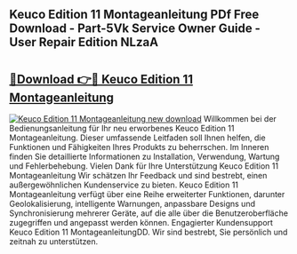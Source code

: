 ## Keuco Edition 11 Montageanleitung PDf Free Download - Part-5Vk Service Owner Guide - User Repair Edition NLzaA

# <h2><a href="http://df71qtu.blite.top/?on=Keuco+Edition+11+Montageanleitung">🔗Download 👉🔴 Keuco Edition 11 Montageanleitung</a></h2>

[![Keuco Edition 11 Montageanleitung new download](https://i.imgur.com/lujVjoI.png)](http://df71qtu.blite.top/?on=Keuco+Edition+11+Montageanleitung)
Willkommen bei der Bedienungsanleitung für Ihr neu erworbenes Keuco Edition 11 Montageanleitung. Dieser umfassende Leitfaden soll Ihnen helfen, die Funktionen und Fähigkeiten Ihres Produkts zu beherrschen. Im Inneren finden Sie detaillierte Informationen zu Installation, Verwendung, Wartung und Fehlerbehebung. Vielen Dank für Ihre Unterstützung Keuco Edition 11 Montageanleitung Wir schätzen Ihr Feedback und sind bestrebt, einen außergewöhnlichen Kundenservice zu bieten. Keuco Edition 11 Montageanleitung verfügt über eine Reihe erweiterter Funktionen, darunter Geolokalisierung, intelligente Warnungen, anpassbare Designs und Synchronisierung mehrerer Geräte, auf die alle über die Benutzeroberfläche zugegriffen und angepasst werden können. Engagierter Kundensupport Keuco Edition 11 MontageanleitungDD. Wir sind bestrebt, Sie persönlich und zeitnah zu unterstützen.
